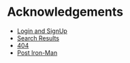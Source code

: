 # Acknowledgements

 - [Login and SignUp ](https://awesomeopensource.com/project/elangosundar/awesome-README-templates)
 - [Search Results](https://github.com/matiassingers/awesome-readme)
 - [404](https://bulldogjob.com/news/449-how-to-write-a-good-readme-for-your-github-project)
 - [Post Iron-Man](https://bulldogjob.com/news/449-how-to-write-a-good-readme-for-your-github-project)




